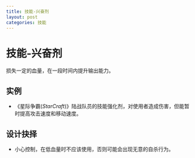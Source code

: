 ```yaml
---
title: 技能-兴奋剂
layout: post
categories: 技能
---
```


# 技能-兴奋剂
损失一定的血量，在一段时间内提升输出能力。

## 实例

- 《星际争霸(*StarCraft*)》陆战队员的技能强化剂，对使用者造成伤害，但能暂时提高攻击速度和移动速度。

## 设计抉择
- 小心控制，在低血量时不应该使用，否则可能会出现无意的自杀行为。
